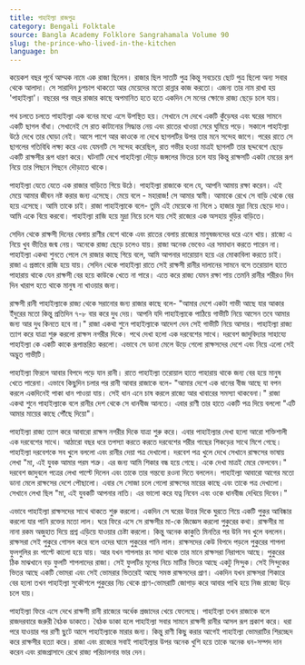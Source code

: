 ```yaml
---
title: পাহাইল্যা রাজপুত্র
category: Bengali Folktale
source: Bangla Academy Folklore Sangrahamala Volume 90
slug: the-prince-who-lived-in-the-kitchen
language: bn
---
```


কয়েকশ বছর পূর্বে আম্মক নামে এক রাজা ছিলেন। রাজার ছিল সাতটি পুত্র কিন্তু সবচেয়ে ছোট পুত্র ছিলো অন্য সবার থেকে আলাদা। সে সারাদিন চুপচাপ থাকতো আর মেয়েদের মতো রান্নার কাজ করতো। এজন্য তার নাম রাখা হয় 'পাহাইল্যা'। বছরের পর বছর রাজার কাছে অপমানিত হতে হতে একদিন সে মনের ক্ষোভে রাজ্য ছেড়ে চলে যায়।

পথ চলতে চলতে পাহাইল্যা এক বনের মধ্যে এসে উপস্থিত হয়। সেখানে সে দেখে একটি কুঁড়েঘর এবং ঘরের সামনে একটি ছাগল বাঁধা। সেখানেই সে রাত কাটানোর সিদ্ধান্ত নেয় এবং রাতের খাওয়া সেরে ঘুমিয়ে পড়ে। সকালে পাহাইল্যা উঠে দেখে তার ঘোড়া নেই। আসে পাশে আর কাওকে না দেখে ছাগলটির উপর তার মনে সন্দেহ জাগে। পরের রাতে সে ছাগলের গতিবিধি লক্ষ্য করে এবং যেমনটি সে সন্দেহ করেছিল, রাত গভীর হওয়া মাত্রই ছাগলটি তার ছদ্দবেশে ছেড়ে একটি রাক্ষসীর রূপ ধারণ করে। ঘটনাটি দেখে পাহাইল্যা দৌড়ে জঙ্গলের ভিতর চলে যায় কিন্তু রাক্ষসটি একটা মেয়ের রূপ নিয়ে তার পিছনে পিছনে দৌড়াতে থাকে।

পাহাইল্যা যেতে যেতে এক রাজার বাড়িতে গিয়ে উঠে। পাহাইল্যা রাজাকে বলে যে, আপনি আমায় রক্ষা করেন। এই মেয়ে আমার জীবন নষ্ট করার জন্য এসেছে। মেয়ে বলে - মহারাজ! সে আমার স্বামী। আমাকে রেখে সে বাড়ি থেকে বের হয়ে এসেছে। আমি তাকে চাই। রাজা পাহাইল্যাকে বলে- তুমি এই মেয়েকে না নিলে ১ হাজার মুদ্রা নিয়ে ছেড়ে দাও। আমি একে বিয়ে করবো। পাহাইল্যা রাজি হয়ে মুদ্রা নিয়ে চলে যায় সেই রাজ্যের এক অসহায় বুড়ির বাড়িতে।

সেদিন থেকে রাক্ষসী দিনের বেলায় রাণীর বেশে থাকে এবং রাতের বেলায় রাজ্যের মানুষজনদের ধরে এনে খায়। রাজ্যে এ নিয়ে খুব ভীতির জন্ম নেয়। অনেকে রাজ্য ছেড়ে চলেও যায়। রাজা অনেক ভেবেও এর সমাধান করতে পারেন না। পাহাইল্যা একথা শুনতে পেলে সে রাজার কাছে গিয়ে বলে, আমি আপনার দারোয়ান হয়ে এর মোকাবিলা করতে চাই। রাজা এ প্রস্তাবে রাজি হয়ে যায়। সেদিন থেকে পাহাইল্যা রাতে সেই রাক্ষসী রানীর দালানের সামনে বসে তরোয়াল হাতে পাহারায় থাকে যেন রাক্ষসী বের হয়ে কাউকে খেতে না পারে। এতে করে রাজ্য যেমন রক্ষা পায় তেমনি রানীর শরীরও দিন দিন খারাপ হতে থাকে মানুষ না খাওয়ার জন্য।

রাক্ষসী রানী পাহাইল্যাকে রাজ্য থেকে সরানোর জন্য রাজার কাছে বলে- "আমার দেশে একটা গাভী আছে যার আকার ইঁদুরের মতো কিন্তু প্রতিদিন ৭-৮ বার করে দুধ দেয়। আপনি যদি পাহাইল্যাকে পাঠিয়ে গাভীটি নিয়ে আসেন তবে আমার জন্য আর দুধ কিনতে হবে না।" রাজা একথা শুনে পাহাইল্যাকে আদেশ দেন সেই গাভীটি নিয়ে আসার। পাহাইল্যা রাজ্য ত্যাগ করে যাত্রা শুরু করলো রাক্ষস নগরীর দিকে। পথে দেখা হলো এক দরবেশের সাথে। দরবেশ জাদুবিদ্যার সাহায্যে পাহাইল্যা কে একটি কাকে রূপান্তরিত করলো। এভাবে সে ডানা মেলে উড়ে গেলো রাক্ষসদের দেশে এবং নিয়ে এলো সেই অদ্ভুত গাভীটি।

পাহাইল্যা ফিরলে আবার বিপদে পড়ে যান রানী। রাতে পাহাইল্যা তরোয়াল হাতে পাহারায় থাকে জন্য বের হয়ে মানুষ খেতে পারেনা। এভাবে কিছুদিন চলার পর রানী আবার রাজাকে বলে- "আমার দেশে এক ধানের বীজ আছে যা বপন করলে একদিনেই পাকা ধান পাওয়া যায়। সেই ধান এনে চাষ করলে রাজ্যে আর খাবারের সমস্যা থাকবেনা।" রাজা একথা শুনে পাহাইল্যাকে বলে রানীর দেশ থেকে সে ধানবীজ আনতে। এবার রাণী তার হাতে একটি পত্র দিয়ে বললো "এটি আমার মায়ের কাছে পৌঁছে দিয়ো"।

পাহাইল্যা রাজ্য ত্যাগ করে আবারো রাক্ষস নগরীর দিকে যাত্রা শুরু করে। এবার পাহাইল্যার দেখা হলো আরো শক্তিশালী এক দরবেশের সাথে। আঠারো বছর ধরে তপস্যা করতে করতে দরবেশের শরীর গাছের শিকড়ের সাথে মিশে গেছে। পাহাইল্যা দরবেশকে সব খুলে বললো এবং রানীর দেয়া পত্র দেখালো। দরবেশ পত্র খুলে দেখে সেখানে রাক্ষসের ভাষায় লেখা "মা, এই যুবক আমার পরম শত্রু। এর জন্য আমি শিকার বন্ধ হয়ে গেছে। একে দেখা মাত্রই মেরে ফেলবেন।" দরবেশ জাদুবলে পত্রের লেখা পাল্টে দিলেন এবং তাকে তার গন্তব্যে রওনা দিতে বললেন। পাহাইল্যা আবারো আগের মতো ডানা মেলে রাক্ষসের দেশে পৌছালো। এবার সে সোজা চলে গেলো রাক্ষসের মায়ের কাছে এবং তাকে পত্র দেখালো। সেখানে লেখা ছিল "মা, এই যুবকটি আপনার নাতি। এর ভালো করে যত্ন নিবেন এবং ওকে ধানবীজ দেখিয়ে দিবেন।"

এভাবে পাহাইল্যা রাক্ষসদের সাথে থাকতে শুরু করলো। একদিন সে ঘরের উত্তর দিকে ঘুরতে গিয়ে একটি পুকুর আবিষ্কার করলো যার পানি রক্তের মতো লাল। ঘরে ফিরে এসে সে রাক্ষসীর মা-কে জিজ্ঞেস করলো পুকুরের কথা। রাক্ষসীর মা নানা রকম অজুহাত দিয়ে প্রশ্ন এড়িয়ে যাওয়ার চেষ্টা করলো। কিন্তু অনেক কাকুতি মিনতির পর উনি সব খুলে বললেন। রাক্ষসরা সেই পুকুরে গোসল করে বলে ওদের ঘামে পুকুরের পানি লাল। রাক্ষসদের কেউ বিপদে পড়লে পুকুরের শাপলা ফুলগুলির রং পাল্টে কালো হয়ে যায়। আর যখন শাপলার রং সাদা থাকে তার মানে রাক্ষসরা নিরাপদে আছে। পুকুরের ঠিক মাঝখানে বড় ফুলটি শাপলাদের রাজা। সেই ফুলটির মূলের নিচে মাটির ভিতর আছে একটু সিন্দুক। সেই সিন্দুকের ভিতর আছে একটি ভোমরা এবং সেই ভোমরার ভিতরেই আছে সমস্ত রাক্ষসদের প্রাণ। একদিন যখন রাক্ষসরা শিকারে বের হলো তখন পাহাইল্যা সুকৌশলে পুকুরের নিচ থেকে প্রাণ-ভোমরাটি জোগাড় করে আবার পাখি হয়ে নিজ রাজ্যে উড়ে চলে যায়।

পাহাইল্যা ফিরে এসে দেখে রাক্ষসী রানী রাজ্যের অর্ধেক প্রজাদের খেয়ে ফেলেছে। পাহাইল্যা তখন রাজাকে বলে রাজদরবারে জরুরী বৈঠক ডাকতে। বৈঠক ডাকা হলে পাহাইল্যা সবার সামনে রাক্ষসী রানীর আসল রূপ প্রকাশ করে। ধরা পরে যাওয়ার পর রাণী ছুটে আসে পাহাইল্যাকে মারার জন্য। কিন্তু রাণী কিছু করার আগেই পাহাইল্যা ভোমরাটির শিরচ্ছেদ করে রাক্ষসীর হত্যা করে। রাজা এবং রাজ্যের সবাই পাহাইল্যার উপর অনেক খুশি হয়ে তাকে অনেক ধন-সম্পদ দান করেন এবং রাজপ্রাসাদে রেখে রাজ্য পরিচালনার ভার দেন।
